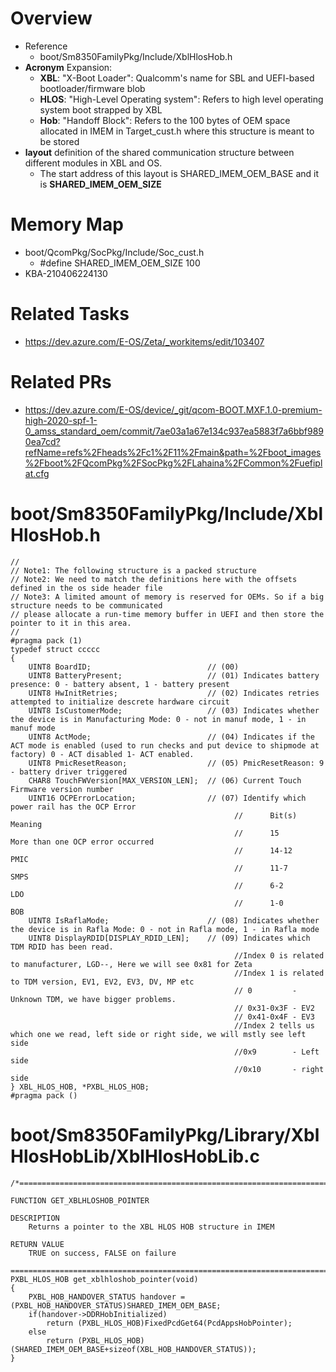 # Overview
- Reference
  - boot/Sm8350FamilyPkg/Include/XblHlosHob.h
- **Acronym** Expansion:
  - **XBL**: "X-Boot Loader": Qualcomm's name for SBL and UEFI-based bootloader/firmware blob
  - **HLOS**: "High-Level Operating system": Refers to high level operating system boot strapped by XBL
  - **Hob**: "Handoff Block": Refers to the 100 bytes of OEM space allocated in IMEM in Target_cust.h
     where this structure is meant to be stored
- **layout** definition of the shared communication structure between different modules in XBL and OS. 
  - The start address of this layout is SHARED_IMEM_OEM_BASE and it is **SHARED_IMEM_OEM_SIZE** 

# Memory Map
- boot/QcomPkg/SocPkg/Include/Soc_cust.h
  - #define SHARED_IMEM_OEM_SIZE             100
- KBA-210406224130


# Related Tasks
- https://dev.azure.com/E-OS/Zeta/_workitems/edit/103407

# Related PRs
- https://dev.azure.com/E-OS/device/_git/qcom-BOOT.MXF.1.0-premium-high-2020-spf-1-0_amss_standard_oem/commit/7ae03a1a67e134c937ea5883f7a6bbf9890ea7cd?refName=refs%2Fheads%2Fc1%2F11%2Fmain&path=%2Fboot_images%2Fboot%2FQcomPkg%2FSocPkg%2FLahaina%2FCommon%2Fuefiplat.cfg


# boot/Sm8350FamilyPkg/Include/XblHlosHob.h
```
//
// Note1: The following structure is a packed structure
// Note2: We need to match the definitions here with the offsets defined in the os side header file
// Note3: A limited amount of memory is reserved for OEMs. So if a big structure needs to be communicated
// please allocate a run-time memory buffer in UEFI and then store the pointer to it in this area. 
//
#pragma pack (1)
typedef struct ccccc
{
    UINT8 BoardID;                          // (00)
    UINT8 BatteryPresent;                   // (01) Indicates battery presence: 0 - battery absent, 1 - battery present
    UINT8 HwInitRetries;                    // (02) Indicates retries attempted to initialize descrete hardware circuit
    UINT8 IsCustomerMode;                   // (03) Indicates whether the device is in Manufacturing Mode: 0 - not in manuf mode, 1 - in manuf mode
    UINT8 ActMode;                          // (04) Indicates if the ACT mode is enabled (used to run checks and put device to shipmode at factory) 0 - ACT disabled 1- ACT enabled.
    UINT8 PmicResetReason;                  // (05) PmicResetReason: 9 - battery driver triggered
    CHAR8 TouchFWVersion[MAX_VERSION_LEN];  // (06) Current Touch Firmware version number
    UINT16 OCPErrorLocation;                // (07) Identify which power rail has the OCP Error
                                                  //      Bit(s)     Meaning
                                                  //      15         More than one OCP error occurred
                                                  //      14-12      PMIC
                                                  //      11-7       SMPS
                                                  //      6-2        LDO
                                                  //      1-0        BOB
    UINT8 IsRaflaMode;                      // (08) Indicates whether the device is in Rafla Mode: 0 - not in Rafla mode, 1 - in Rafla mode
    UINT8 DisplayRDID[DISPLAY_RDID_LEN];    // (09) Indicates which TDM RDID has been read.
                                                  //Index 0 is related to manufacturer, LGD--, Here we will see 0x81 for Zeta
                                                  //Index 1 is related to TDM version, EV1, EV2, EV3, DV, MP etc
                                                  // 0         - Unknown TDM, we have bigger problems.
                                                  // 0x31-0x3F - EV2
                                                  // 0x41-0x4F - EV3
                                                  //Index 2 tells us which one we read, left side or right side, we will mstly see left side
                                                  //0x9        - Left side
                                                  //0x10       - right side
} XBL_HLOS_HOB, *PXBL_HLOS_HOB; 
#pragma pack ()
```

# boot/Sm8350FamilyPkg/Library/XblHlosHobLib/XblHlosHobLib.c
```
/*===========================================================================

FUNCTION GET_XBLHLOSHOB_POINTER

DESCRIPTION
	Returns a pointer to the XBL HLOS HOB structure in IMEM

RETURN VALUE
	TRUE on success, FALSE on failure

===========================================================================*/
PXBL_HLOS_HOB get_xblhloshob_pointer(void)
{ 
    PXBL_HOB_HANDOVER_STATUS handover = (PXBL_HOB_HANDOVER_STATUS)SHARED_IMEM_OEM_BASE;
	if(handover->DDRHobInitialized)
        return (PXBL_HLOS_HOB)FixedPcdGet64(PcdAppsHobPointer);
    else
        return (PXBL_HLOS_HOB)(SHARED_IMEM_OEM_BASE+sizeof(XBL_HOB_HANDOVER_STATUS));
}


```




